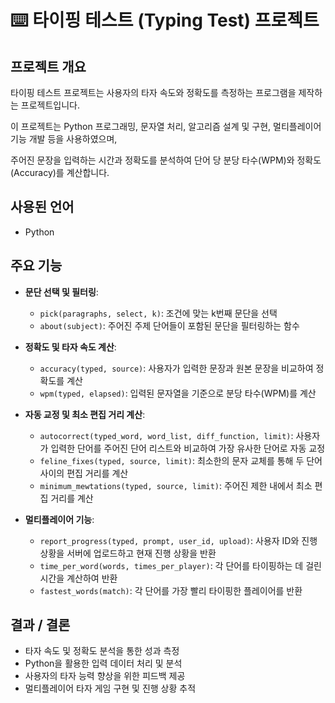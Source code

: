 # ⌨️ 타이핑 테스트 (Typing Test) 프로젝트
## 프로젝트 개요
타이핑 테스트 프로젝트는 사용자의 타자 속도와 정확도를 측정하는 프로그램을 제작하는 프로젝트입니다.  

이 프로젝트는 Python 프로그래밍, 문자열 처리, 알고리즘 설계 및 구현, 멀티플레이어 기능 개발 등을 사용하였으며,

주어진 문장을 입력하는 시간과 정확도를 분석하여 단어 당 분당 타수(WPM)와 정확도(Accuracy)를 계산합니다. 

## 사용된 언어
- Python

## 주요 기능
- **문단 선택 및 필터링**:
  - `pick(paragraphs, select, k)`: 조건에 맞는 k번째 문단을 선택
  - `about(subject)`: 주어진 주제 단어들이 포함된 문단을 필터링하는 함수

- **정확도 및 타자 속도 계산**:
  - `accuracy(typed, source)`: 사용자가 입력한 문장과 원본 문장을 비교하여 정확도를 계산
  - `wpm(typed, elapsed)`: 입력된 문자열을 기준으로 분당 타수(WPM)를 계산

- **자동 교정 및 최소 편집 거리 계산**:
  - `autocorrect(typed_word, word_list, diff_function, limit)`: 사용자가 입력한 단어를 주어진 단어 리스트와 비교하여 가장 유사한 단어로 자동 교정
  - `feline_fixes(typed, source, limit)`: 최소한의 문자 교체를 통해 두 단어 사이의 편집 거리를 계산
  - `minimum_mewtations(typed, source, limit)`: 주어진 제한 내에서 최소 편집 거리를 계산

- **멀티플레이어 기능**:
  - `report_progress(typed, prompt, user_id, upload)`: 사용자 ID와 진행 상황을 서버에 업로드하고 현재 진행 상황을 반환
  - `time_per_word(words, times_per_player)`: 각 단어를 타이핑하는 데 걸린 시간을 계산하여 반환
  - `fastest_words(match)`: 각 단어를 가장 빨리 타이핑한 플레이어를 반환

## 결과 / 결론
- 타자 속도 및 정확도 분석을 통한 성과 측정
- Python을 활용한 입력 데이터 처리 및 분석
- 사용자의 타자 능력 향상을 위한 피드백 제공
- 멀티플레이어 타자 게임 구현 및 진행 상황 추적
